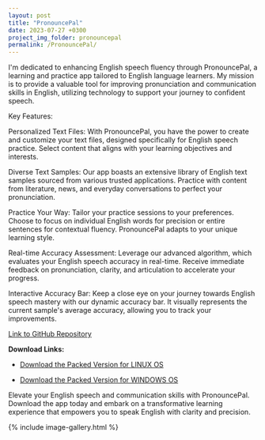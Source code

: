 ```yaml
---
layout: post
title: "PronouncePal"
date: 2023-07-27 +0300
project_img_folder: pronouncepal
permalink: /PronouncePal/
---
```


I'm dedicated to enhancing English speech fluency through PronouncePal, a learning and practice app tailored to English language learners. My mission is to provide a valuable tool for improving pronunciation and communication skills in English, utilizing technology to support your journey to confident speech.


Key Features:

Personalized Text Files: With PronouncePal, you have the power to create and customize your text files, designed specifically for English speech practice. Select content that aligns with your learning objectives and interests.

Diverse Text Samples: Our app boasts an extensive library of English text samples sourced from various trusted applications. Practice with content from literature, news, and everyday conversations to perfect your pronunciation.

Practice Your Way: Tailor your practice sessions to your preferences. Choose to focus on individual English words for precision or entire sentences for contextual fluency. PronouncePal adapts to your unique learning style.

Real-time Accuracy Assessment: Leverage our advanced algorithm, which evaluates your English speech accuracy in real-time. Receive immediate feedback on pronunciation, clarity, and articulation to accelerate your progress.

Interactive Accuracy Bar: Keep a close eye on your journey towards English speech mastery with our dynamic accuracy bar. It visually represents the current sample's average accuracy, allowing you to track your improvements.

[Link to GitHub Repository](https://github.com/TomTeraud/PronouncePal)

**Download Links:**

- [Download the Packed Version for LINUX OS](https://github.com/TomTeraud/PronouncePal/releases/download/v1.2.0/PronouncePal_linux_v1.2.1.zip)


- [Download the Packed Version for WINDOWS OS](https://github.com/TomTeraud/PronouncePal/releases/download/v1.2.0/PronouncePal_win_v1.2.1.zip)

Elevate your English speech and communication skills with PronouncePal. Download the app today and embark on a transformative learning experience that empowers you to speak English with clarity and precision.

{% include image-gallery.html %}
